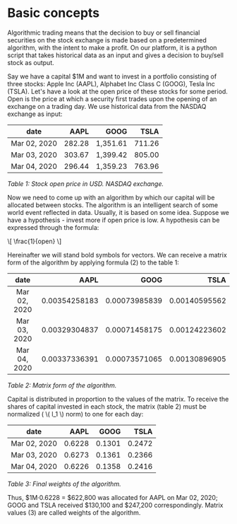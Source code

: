 # Вasic concepts

Algorithmic trading means that the decision to buy or sell financial securities on the stock exchange is made based on a predetermined algorithm, with the intent to make a profit. On our platform, it is a python script that takes historical data as an input and gives a decision to buy/sell stock as output.

Say we have a capital $1M and want to invest in a portfolio consisting of three stocks: Apple Inc (AAPL), Alphabet Inc Class C (GOOG), Tesla Inc (TSLA). Let's have a look at the open price of these stocks for some period. Open is the price at which a security first trades upon the opening of an exchange on a trading day. We use historical data from the NASDAQ exchange as input:

| date         | AAPL   | GOOG     | TSLA   |
|:------------:| ------:| --------:| ------:|
| Mar 02, 2020 | 282.28 | 1,351.61 | 711.26 |
| Mar 03, 2020 | 303.67 | 1,399.42 | 805.00 |
| Mar 04, 2020 | 296.44 | 1,359.23 | 763.96 |

_Table 1: Stock open price in USD. NASDAQ exchange._


Now we need to come up with an algorithm by which our capital will be allocated between stocks. The algorithm is an intelligent search of some world event reflected in data. Usually, it is based on some idea. Suppose we have a hypothesis - invest more if open price is low. A hypothesis can be expressed through the formula:

\\\[ \frac{1}{open} \\\]

Hereinafter we will stand bold symbols for vectors. We can receive a matrix form of the algorithm by applying formula (2) to the table 1:

| date         | AAPL          | GOOG          | TSLA          |
|:------------:| -------------:| -------------:| -------------:|
| Mar 02, 2020 | 0.00354258183 | 0.00073985839 | 0.00140595562 |
| Mar 03, 2020 | 0.00329304837 | 0.00071458175 | 0.00124223602 |
| Mar 04, 2020 | 0.00337336391 | 0.00073571065 | 0.00130896905 |

 _Table 2: Matrix form of the algorithm._


Capital is distributed in proportion to the values of the matrix. To receive the shares of capital invested in each stock,
 the matrix (table 2) must be normalized ( \\\( l_1 \\\) norm) to one for each day:



| date         | AAPL   | GOOG   | TSLA   |
|:------------:| ------:| ------:| ------:|
| Mar 02, 2020 | 0.6228 | 0.1301 | 0.2472 |
| Mar 03, 2020 | 0.6273 | 0.1361 | 0.2366 |
| Mar 04, 2020 | 0.6226 | 0.1358 | 0.2416 |

_Table 3: Final weights of the algorithm._

Thus, $1M·0.6228 = $622,800 was allocated for AAPL on Mar 02, 2020; GOOG and TSLA received $130,100 and $247,200 
correspondingly. Matrix values (3) are called weights of the algorithm.

